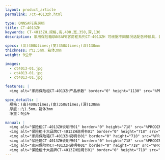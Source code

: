 ```yaml
---
layout: product_article
permalink: /ct-4013zh.html

type: QNNSAFE客房柜
title: CT-4013ZH
keywords: CT-4013ZH,规格,高,400,宽,350,深,130
description: 家用保险箱QNNSAFE客房柜系列CT-4013ZH 可根据不同情况选配各种锁具，如密码，贴片式薄膜靠光，触摸式，指纹，TF卡等锁具。

specs: (高)400&times;(宽)350&times;(深)130mm
thickness: 门1.5mm，箱体3mm
weight: 9公斤

images:
  - ct4013-01.jpg
  - ct4013-01.jpg
  - ct4013-01.jpg

features: |
  <img alt="家用保险柜CT-4013ZH产品参数" border="0" height="1130" src="%PRODIMGS%/twcps1.jpg" width="538" />

spec_details: |
  规格：(高)400&times;(宽)350&times;(深)130mm  
  厚度：门1.5mm，箱体3mm  
  净重：9公斤

manual: |
  <img alt="保险柜CT-4013ZH说明书01" border="0" height="718" src="%PRODIMGS%/ct-sm01.jpg" width="538" />  
  <img alt="保险柜十大品牌CT-4013ZH说明书01" border="0" height="718" src="%PRODIMGS%/ct-sm02.jpg" width="538" />  
  <img alt="家用保险箱CT-4013ZH说明书01" border="0" height="718" src="%PRODIMGS%/ct-sm03.jpg" width="538" />  
  <img alt="保险箱CT-4013ZH说明书01" border="0" height="718" src="%PRODIMGS%/ct-sm04.jpg" width="538" />  
  <img alt="家用保险柜CT-4013ZH说明书01" border="0" height="718" src="%PRODIMGS%/ct-sm05.jpg" width="538" />  
  <img alt="保险柜十大品牌CT-4013ZH说明书01" border="0" height="718" src="%PRODIMGS%/ct-sm06.jpg" width="538" />
---
```

